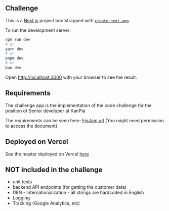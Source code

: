 
## Challenge

This is a [Next.js](https://nextjs.org/) project bootstrapped with [`create-next-app`](https://github.com/vercel/next.js/tree/canary/packages/create-next-app).

To run the development server:
```bash
npm run dev
# or
yarn dev
# or
pnpm dev
# or
bun dev
```

Open [http://localhost:3000](http://localhost:3000) with your browser to see the result.

## Requirements

The challenge app is the implementation of the code challenge for the position of Senior developer at KanPla

The requirements can be seen here:
[FigJam url](https://www.figma.com/file/ue4Que9xjl6WAXpvFBRuoN/Untitled?type=whiteboard&node-id=0-1&t=fzGgLcx67bGNPXct-0)
(You might need permission to access the document)


## Deployed on Vercel

See the master deployed on Vercel [here](https://challenge-three-dusky.vercel.app/)

## NOT included in the challenge
* unit tests
* backend API endpoints (for getting the customer data)
* I18N - Internationalization - all strings are hardcoded in English
* Logging 
* Tracking (Google Analytics, etc)